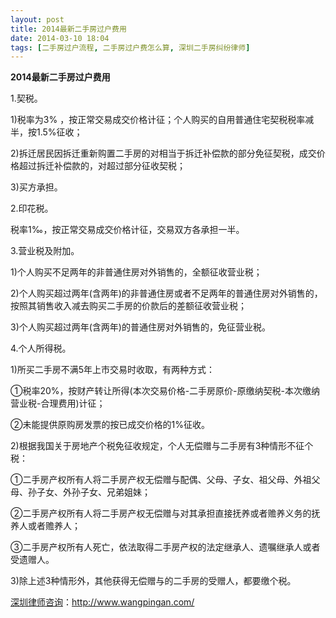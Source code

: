 ```yaml
---
layout: post
title: 2014最新二手房过户费用
date: 2014-03-10 18:04
tags: [二手房过户流程, 二手房过户费怎么算, 深圳二手房纠纷律师]
---
```

<strong>2014最新二手房过户费用</strong>

1.契税。

1)税率为3% ，按正常交易成交价格计征；个人购买的自用普通住宅契税税率减半，按1.5%征收；

2)拆迁居民因拆迁重新购置二手房的对相当于拆迁补偿款的部分免征契税，成交价格超过拆迁补偿款的，对超过部分征收契税；

3)买方承担。

2.印花税。

税率1‰，按正常交易成交价格计征，交易双方各承担一半。

3.营业税及附加。

1)个人购买不足两年的非普通住房对外销售的，全额征收营业税；

2)个人购买超过两年(含两年)的非普通住房或者不足两年的普通住房对外销售的，按照其销售收入减去购买二手房的价款后的差额征收营业税；

3)个人购买超过两年(含两年)的普通住房对外销售的，免征营业税。

4.个人所得税。

1)所买二手房不满5年上市交易时收取，有两种方式：

①税率20%，按财产转让所得(本次交易价格-二手房原价-原缴纳契税-本次缴纳营业税-合理费用)计征；

②未能提供原购房发票的按已成交价格的1%征收。

2)根据我国关于房地产个税免征收规定，个人无偿赠与二手房有3种情形不征个税：

①二手房产权所有人将二手房产权无偿赠与配偶、父母、子女、祖父母、外祖父母、孙子女、外孙子女、兄弟姐妹；

②二手房产权所有人将二手房产权无偿赠与对其承担直接抚养或者赡养义务的抚养人或者赡养人；

③二手房产权所有人死亡，依法取得二手房产权的法定继承人、遗嘱继承人或者受遗赠人。

3)除上述3种情形外，其他获得无偿赠与的二手房的受赠人，都要缴个税。

<a href="http://www.wangpingan.com/">深圳律师咨询</a>：<a href="http://www.wangpingan.com/">http://www.wangpingan.com/</a>

